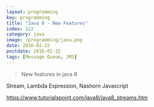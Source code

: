 ```yaml
---
layout: programming
key: programming
title: "Java 8 - New Features"
index: 222
category: java
image: /programming/java.png
date: 2016-02-22
postdate: 2016-02-22
tags: [Message Queue, JMS]
---
```


> New features in java 8

Stream, Lambda Expression, Nashorn Javascript

https://www.tutorialspoint.com/java8/java8_streams.htm
